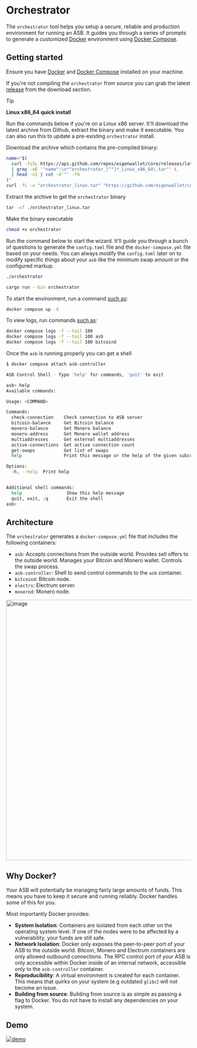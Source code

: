 # Orchestrator

The `orchestrator` tool helps you setup a secure, reliable and production environment for running an ASB. It guides you through a series of prompts to generate a customized [Docker](https://docs.docker.com/) environment using [Docker Compose](https://docs.docker.com/compose/).

## Getting started

Ensure you have [Docker](https://docs.docker.com/engine/install/) and [Docker Compose](https://docs.docker.com/compose/install/) installed on your machine.

If you're not compiling the `orchestrator` from source you can grab the latest [release](https://github.com/eigenwallet/core/releases) from the download section.

> [!TIP]
> **Linux x86_64 quick install**
> 
> Run the commands below if you're on a Linux x86 server.
> It'll download the latest archive from Github, extract the binary and make it executable.
> You can also run this to update a pre-existing `orchestrator` install.
> 
> Download the archive which contains the pre-compiled binary:
>    ```bash
>    name="$(
>      curl -fsSL https://api.github.com/repos/eigenwallet/core/releases/latest \
>      | grep -oE '"name":\s*"orchestrator_[^"]*_Linux_x86_64\.tar"' \
>      | head -n1 | cut -d'"' -f4
>    )"
>    curl -fL -o "orchestrator_linux.tar" "https://github.com/eigenwallet/core/releases/latest/download/$name"
>    ```
>
> Extract the archive to get the `orchestrator` binary
>    ```bash
>    tar -xf ./orchestrator_linux.tar
>    ```
>
> Make the binary executable
>    ```bash
>    chmod +x orchestrator
>    ```

Run the command below to start the wizard. It’ll guide you through a bunch of questions to generate the `config.toml` file and the `docker-compose.yml` file based on your needs. You can always modify the `config.toml` later on to modify specific things about your `asb` like the minimum swap amount or the configured markup.

```bash
./orchestrator
```

```bash
cargo run --bin orchestrator
```

To start the environment, run a command [such as](https://docs.docker.com/reference/cli/docker/compose/up/):

```bash
docker compose up -d
```

To view logs, run commands [such as](https://docs.docker.com/reference/cli/docker/compose/logs/):

```bash
docker compose logs -f --tail 100
docker compose logs -f --tail 100 asb
docker compose logs -f --tail 100 bitcoind
```

Once the `asb` is running properly you can get a shell

```bash
$ docker compose attach asb-controller

ASB Control Shell - Type 'help' for commands, 'quit' to exit

asb> help
Available commands:

Usage: <COMMAND>

Commands:
  check-connection    Check connection to ASB server
  bitcoin-balance     Get Bitcoin balance
  monero-balance      Get Monero balance
  monero-address      Get Monero wallet address
  multiaddresses      Get external multiaddresses
  active-connections  Get active connection count
  get-swaps           Get list of swaps
  help                Print this message or the help of the given subcommand(s)

Options:
  -h, --help  Print help


Additional shell commands:
  help                 Show this help message
  quit, exit, :q       Exit the shell
asb>
```

## Architecture

The `orchestrator` generates a `docker-compose.yml` file that includes the following containers:

- `asb`: Accepts connections from the outside world. Provides sell offers to the outside world. Manages your Bitcoin and Monero wallet. Controls the swap process.
- `asb-controller`: Shell to send control commands to the `asb` container.
- `bitcoind`: Bitcoin node.
- `electrs`: Electrum server.
- `monerod`: Monero node.

<img width="1364" height="709" alt="image" src="https://github.com/user-attachments/assets/cdc47e64-7ffb-4da9-811a-d020b1b20bd2" />

## Why Docker?

Your ASB will potentially be managing fairly large amounts of funds. This means you have to keep it secure and running reliably. Docker handles some of this for you.

Most importantly Docker provides:

- **System Isolation**: Containers are isolated from each other on the operating system level. If one of the nodes were to be affected by a vulnerability, your funds are still safe.
- **Network Isolation**: Docker only exposes the peer-to-peer port of your ASB to the outside world. Bitcoin, Monero and Electrum containers are only allowed outbound connections. The RPC control port of your ASB is only accessible within Docker inside of an internal network, accessible only to the `asb-controller` container.
- **Reproducibility**: A virtual environment is created for each container. This means that quirks on your system (e.g outdated `glibc`) will not become an issue.
- **Building from source**: Building from source is as simple as passing a flag to Docker. You do not have to install any dependencies on your system.

## Demo

[![demo](https://github.com/user-attachments/assets/21d82a48-8f2e-41dc-9020-9439a98bd543)](https://asciinema.org/a/tKE8IPyP5dI9KjmPGhBcBPtWg)
